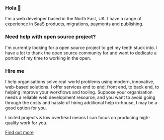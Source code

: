 ### Hola 👋

I'm a web developer based in the North East, UK. I have a range of experience in SaaS products, migrations, payments and publishing.

### Need help with open source project?

I'm currently looking for a open source project to get my teeth stuck into. I have a lot to thank the open source community for and want to dedicate a portion of my time to working in the open.

### Hire me

I help organisations solve real-world problems using modern, innovative, web-based solutions. I offer services end to end; front end, to back end, to helping improve your workflows and tooling. Suppose your organisation needs a reliable web development resource, and you want to avoid going through the costs and hassle of hiring additional help in-house, I may be a good option for you.

Limited projects & low overhead means I can focus on producing high-quality work for you.

[Find out more](https://liamdefty.com/)
